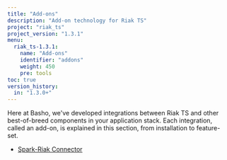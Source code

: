 ```yaml
---
title: "Add-ons"
description: "Add-on technology for Riak TS"
project: "riak_ts"
project_version: "1.3.1"
menu:
  riak_ts-1.3.1:
    name: "Add-ons"
    identifier: "addons"
    weight: 450
    pre: tools
toc: true
version_history:
  in: "1.3.0+"
---
```


Here at Basho, we've developed integrations between Riak TS and other best-of-breed components in your application stack. Each integration, called an add-on, is explained in this section, from installation to feature-set.

* [Spark-Riak Connector](spark-riak-connector)
